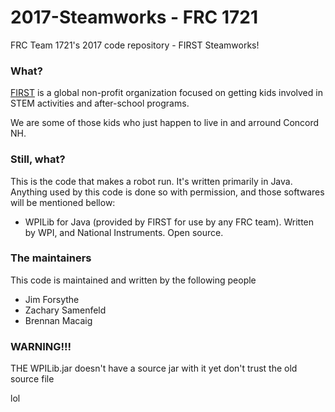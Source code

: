 # 2017-Steamworks - FRC 1721
FRC Team 1721's 2017 code repository - FIRST Steamworks!

### What?

[FIRST](http://www.firstinspires.org) is a global non-profit organization focused on getting kids involved in STEM activities and after-school programs.

We are some of those kids who just happen to live in and arround Concord NH.


### Still, what?

This is the code that makes a robot run. It's written primarily in Java. Anything used by this code is done so with permission, and those softwares will be mentioned bellow:

- WPILib for Java (provided by FIRST for use by any FRC team). Written by WPI, and National Instruments. Open source.

### The maintainers

This code is maintained and written by the following people

- Jim Forsythe
- Zachary Samenfeld
- Brennan Macaig

### WARNING!!!

THE WPILib.jar doesn't have a source jar with it yet don't trust the old source file





lol
